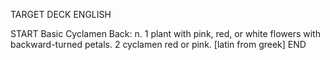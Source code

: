 TARGET DECK
ENGLISH

START
Basic
Cyclamen
Back: n. 1 plant with pink, red, or white flowers with backward-turned petals. 2 cyclamen red or pink. [latin from greek]
END
